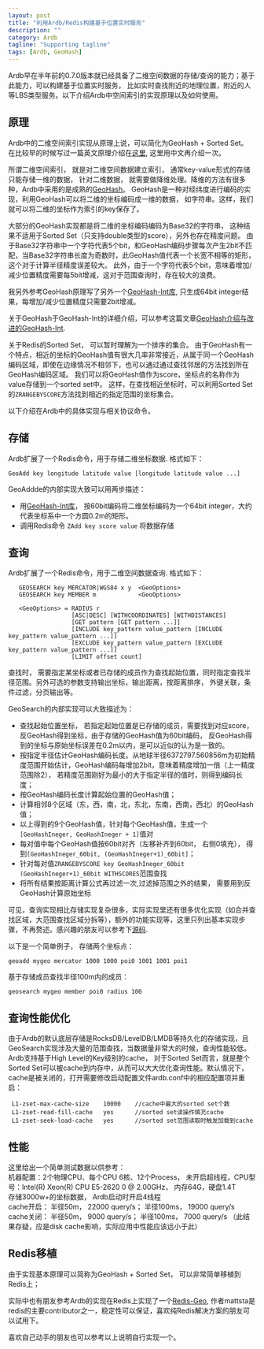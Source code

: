 ```yaml
---
layout: post
title: "利用Ardb/Redis构建基于位置实时服务"
description: ""
category: Ardb
tagline: "Supporting tagline"
tags: [Ardb, GeoHash]
---
```


Ardb早在半年前的0.7.0版本就已经具备了二维空间数据的存储/查询的能力；基于此能力，可以构建基于位置实时服务， 比如实时查找附近的地理位置，附近的人等LBS类型服务。以下介绍Ardb中空间索引的实现原理以及如何使用。

## 原理
Ardb中的二维空间索引实现从原理上说，可以简化为GeoHash + Sorted Set。 在比较早的时候写过一篇英文原理介绍在[这里](https://github.com/yinqiwen/ardb/wiki/Spatial-Index), 这里用中文再介绍一次。 

所谓二维空间索引， 就是对二维空间数据建立索引， 通常key-value形式的存储只能存储一维的数据， 针对二维数据， 就需要做降维处理。降维的方法有很多种，Ardb中采用的是成熟的[GeoHash](http://en.wikipedia.org/wiki/Geohash)。 GeoHash是一种对经纬度进行编码的实现，利用GeoHash可以将二维的坐标编码成一维的数据， 如字符串。这样，我们就可以将二维的坐标作为索引的key保存了。  

大部分的GeoHash实现都是将二维的坐标编码编码为Base32的字符串， 这种结果不适用于Sorted Set（只支持double类型的score），另外也存在精度问题。 由于Base32字符串中一个字符代表5个bit，和GeoHash编码步骤每次产生2bit不匹配，当Base32字符串长度为奇数时，此GeoHash值代表一个长宽不相等的矩形，这个对于计算半径精度误差较大。 此外，由于一个字符代表5个bit，意味着增加/减少位置精度需要每5bit增减，这对于范围查询时，存在较大的浪费。

我另外参考GeoHash原理写了另外一个[GeoHash-Int库](https://github.com/yinqiwen/geohash-int), 只生成64bit integer结果，每增加/减少位置精度只需要2bit增减。

关于GeoHash于GeoHash-Int的详细介绍，可以参考这篇文章[GeoHash介绍与改进的GeoHash-Int](http://yinqiwen.github.io/%E6%8A%80%E6%9C%AF/2014/08/24/geohash/).

关于Redis的Sorted Set， 可以暂时理解为一个排序的集合。 由于GeoHash有一个特点，相近的坐标的GeoHash值有很大几率非常接近，从属于同一个GeoHash编码区域，即使在边缘情况不相邻下，也可以通过通过查找邻居的方法找到所在GeoHash编码区域。 我们可以将GeoHash值作为score，坐标点的名称作为value存储到一个sorted set中。 这样，在查找相近坐标时，可以利用Sorted Set的`ZRANGEBYSCORE`方法找到相近的指定范围的坐标集合。

以下介绍在Ardb中的具体实现与相关协议命令。

<!--more-->
## 存储
Ardb扩展了一个Redis命令，用于存储二维坐标数据.  格式如下：

	GeoAdd key longitude latitude value [longitude latitude value ...]

GeoAddde的内部实现大致可以用两步描述：   

- 用[GeoHash-Int库](https://github.com/yinqiwen/geohash-int)， 按60bit编码将二维坐标编码为一个64bit integer，大约代表坐标系中一个方圆0.2m的矩形。
- 调用Redis命令 `ZAdd key score value` 将数据存储


## 查询
Ardb扩展了一个Redis命令，用于二维空间数据查询.  格式如下：

	   GEOSEARCH key MERCATOR|WGS84 x y  <GeoOptions>
       GEOSEARCH key MEMBER m            <GeoOptions>
     
       <GeoOptions> = RADIUS r
                      [ASC|DESC] [WITHCOORDINATES] [WITHDISTANCES]
                      [GET pattern [GET pattern ...]]
                      [INCLUDE key_pattern value_pattern [INCLUDE key_pattern value_pattern ...]]
                      [EXCLUDE key_pattern value_pattern [EXCLUDE key_pattern value_pattern ...]]
                      [LIMIT offset count]

查找时， 需要指定某坐标或者已存储的成员作为查找起始位置，同时指定查找半径范围。另外可选的参数支持输出坐标，输出距离，按距离排序， 外键关联，条件过滤，分页输出等。  
 
GeoSearch的内部实现可以大致描述为：  

- 查找起始位置坐标， 若指定起始位置是已存储的成员，需要找到对应score，反GeoHash得到坐标，由于存储的GeoHash值为60bit编码， 反GeoHash得到的坐标与原始坐标误差在0.2m以内，是可以近似的认为是一致的。
- 按指定半径估计GeoHash编码长度。从地球半径6372797.560856m为初始精度范围开始估计，GeoHash编码每增加2bit，意味着精度增加一倍（上一精度范围除2）， 若精度范围刚好为最小的大于指定半径的值时，则得到编码长度；
- 按GeoHash编码长度计算起始位置的GeoHash值；
- 计算相邻8个区域（东，西，南，北，东北，东南，西南，西北）的GeoHash值；
- 以上得到的9个GeoHash值，针对每个GeoHash值，生成一个 `[GeoHashIneger, GeoHashIneger + 1]`值对
- 每对值中每个GeoHash值按60bit对齐（左移补齐到60bit， 右侧0填充）， 得到`[GeoHashIneger_60bit, (GeoHashIneger+1)_60bit]`；
- 针对每对值`ZRANGEBYSCORE key GeoHashIneger_60bit (GeoHashIneger+1)_60bit WITHSCORES`范围查找
- 将所有结果按距离计算公式再过滤一次,过滤掉范围之外的结果， 需要用到反GeoHash计算原始坐标

可见，查询实现相比存储实现复杂很多，实际实现里还有很多优化实现（如合并查找区域，大范围查找区域分拆等），额外的功能实现等，这里只列出基本实现步骤，不再赘述。感兴趣的朋友可以参考下[源码](https://github.com/yinqiwen/ardb/blob/master/src/command/geo.cpp).

以下是一个简单例子， 存储两个坐标点：

    geoadd mygeo mercator 1000 1000 poi0 1001 1001 poi1

基于存储成员查找半径100m内的成员：

    geosearch mygeo member poi0 radius 100


## 查询性能优化
由于Ardb的默认底层存储是RocksDB/LevelDB/LMDB等持久化的存储实现，且GeoSearch实现涉及大量的范围查找，当数据量非常大的时候，查询性能较低。  
Ardb支持基于High Level的Key级别的cache， 对于Sorted Set而言，就是整个Sorted Set可以被cache到内存中，从而可以大大优化查询性能。默认情况下，cache是被关闭的，打开需要修改启动配置文件ardb.conf中的相应配置项并重启：  

     L1-zset-max-cache-size    10000    //cache中最大的sorted set个数
     L1-zset-read-fill-cache   yes      //sorted set读操作填充cache
     L1-zset-seek-load-cache   yes      //sorted set范围读取时触发加载到cache


## 性能
这里给出一个简单测试数据以供参考：  
机器配置：2个物理CPU、每个CPU 6核、12个Process， 未开启超线程，CPU型号：Intel(R) Xeon(R) CPU E5-2620 0 @ 2.00GHz， 内存64G，硬盘1.4T   
存储3000w+的坐标数据， Ardb启动时开启4线程   
cache开启：  半径50m， 22000 query/s； 半径100ms， 19000 query/s   
cache关闭：  半径50m， 9000 query/s； 半径100ms， 7000 query/s  （此结果存疑，应是disk cache影响，实际应用中性能应该远小于此）  



## Redis移植
由于实现基本原理可以简称为GeoHash + Sorted Set， 可以非常简单移植到Redis上；  

实际中也有朋友参考Ardb的实现在Redis上实现了一个[Redis-Geo](https://matt.sh/redis-geo), 作者mattsta是redis的主要contributor之一，稳定性可以保证，喜欢纯Redis解决方案的朋友可以试用下。  

喜欢自己动手的朋友也可以参考以上说明自行实现一个。
